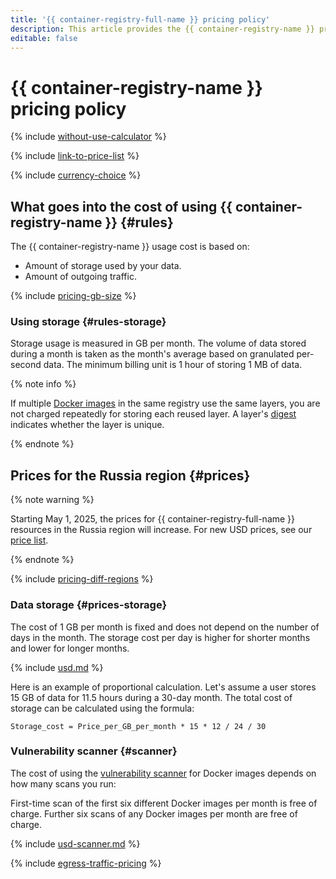 ```yaml
---
title: '{{ container-registry-full-name }} pricing policy'
description: This article provides the {{ container-registry-name }} pricing policy.
editable: false
---
```


# {{ container-registry-name }} pricing policy

{% include [without-use-calculator](../_includes/pricing/without-use-calculator.md) %}

{% include [link-to-price-list](../_includes/pricing/link-to-price-list.md) %}

{% include [currency-choice](../_includes/pricing/currency-choice.md) %}

## What goes into the cost of using {{ container-registry-name }} {#rules}

The {{ container-registry-name }} usage cost is based on:
* Amount of storage used by your data.
* Amount of outgoing traffic.

{% include [pricing-gb-size](../_includes/pricing-gb-size.md) %}

### Using storage {#rules-storage}

Storage usage is measured in GB per month. The volume of data stored during a month is taken as the month's average based on granulated per-second data. The minimum billing unit is 1 hour of storing 1 MB of data.

{% note info %}

If multiple [Docker images](concepts/docker-image.md) in the same registry use the same layers, you are not charged repeatedly for storing each reused layer. A layer's [digest](concepts/docker-image.md#version) indicates whether the layer is unique.

{% endnote %}


## Prices for the Russia region {#prices}



{% note warning %}

Starting May 1, 2025, the prices for {{ container-registry-full-name }} resources in the Russia region will increase. For new USD prices, see our [price list](https://yandex.cloud/en/price-list?installationCode=ru&currency=USD&services=dn2tng436tjcn7cjudv1).

{% endnote %}




{% include [pricing-diff-regions](../_includes/pricing-diff-regions.md) %}


### Data storage {#prices-storage}

The cost of 1 GB per month is fixed and does not depend on the number of days in the month. The storage cost per day is higher for shorter months and lower for longer months.




{% include [usd.md](../_pricing/container-registry/usd.md) %}


Here is an example of proportional calculation. Let's assume a user stores 15 GB of data for 11.5 hours during a 30-day month. The total cost of storage can be calculated using the formula:

```text
Storage_cost = Price_per_GB_per_month * 15 * 12 / 24 / 30
```


### Vulnerability scanner {#scanner}

The cost of using the [vulnerability scanner](concepts/vulnerability-scanner.md) for Docker images depends on how many scans you run:

First-time scan of the first six different Docker images per month is free of charge. Further six scans of any Docker images per month are free of charge.



{% include [usd-scanner.md](../_pricing/container-registry/usd-scanner.md) %}



{% include [egress-traffic-pricing](../_includes/egress-traffic-pricing.md) %}